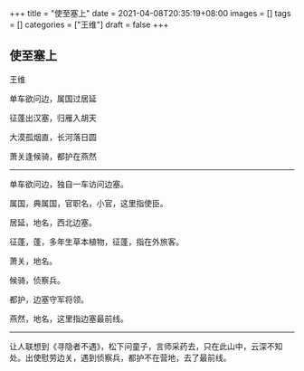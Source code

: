 +++
title = "使至塞上"
date = 2021-04-08T20:35:19+08:00
images = []
tags = []
categories = ["王维"]
draft = false
+++

## 使至塞上

王维

单车欲问边，属国过居延

征蓬出汉塞，归雁入胡天

大漠孤烟直，长河落日圆

萧关逢候骑，都护在燕然

---

单车欲问边，独自一车访问边塞。

属国，典属国，官职名，小官，这里指使臣。

居延，地名，西北边塞。

征蓬，蓬，多年生草本植物，征蓬，指在外旅客。

萧关，地名。

候骑，侦察兵。

都护，边塞守军将领。

燕然，地名，这里指边塞最前线。

---

让人联想到《寻隐者不遇》，松下问童子，言师采药去，只在此山中，云深不知处。出使慰劳边关，遇到侦察兵，都护不在营地，去了最前线。